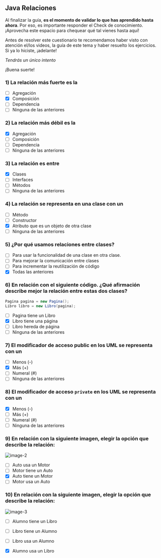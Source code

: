 ## Java Relaciones

Al finalizar la guía, **es el momento de validar lo que has aprendido hasta ahora**. Por eso, es importante responder el Check de conocimiento. ¡Aprovecha este espacio para chequear qué tal vienes hasta aquí!

Antes de resolver este cuestionario te recomendamos haber visto con atención
el/los videos, la guía de este tema y haber resuelto los ejercicios. Si
ya lo hiciste, ¡adelante!

_Tendrás un único intento_

¡Buena suerte!

### 1) La relación más fuerte es la

- [ ] Agregación
- [X] Composición
- [ ] Dependencia
- [ ] Ninguna de las anteriores

### 2) La relación más débil es la

- [X] Agregación
- [ ] Composición
- [ ] Dependencia
- [ ] Ninguna de las anteriores

### 3) La relación es entre

- [X] Clases
- [ ] Interfaces
- [ ] Métodos
- [ ] Ninguna de las anteriores

### 4)	La relación se representa en una clase con un

- [ ] Método
- [ ] Constructor
- [X] Atributo que es un objeto de otra clase
- [ ] Ninguna de las anteriores

### 5) ¿Por qué usamos relaciones entre clases?

- [ ] Para usar la funcionalidad de una clase en otra clase.
- [ ] Para mejorar la comunicación entre clases
- [ ] Para incrementar la reutilización de código
- [X] Todas las anteriores

### 6) En relación con el siguiente código. ¿Qué afirmación describe mejor la relación entre estas dos clases?
    
```java
Pagina pagina = new Pagina();
Libro libro = new Libro(pagina);
```

- [ ] Pagina tiene un Libro
- [X] Libro tiene una página
- [ ] Libro hereda de página
- [ ] Ninguna de las anteriores

### 7) El modificador de acceso public en los UML se representa con un

- [ ] Menos (-)
- [x] Más (+)
- [ ] Numeral (#)
- [ ] Ninguna de las anteriores

### 8) El modificador de acceso `private` en los UML se representa con un

- [x] Menos (-)
- [ ] Más (+)
- [ ] Numeral (#)
- [ ] Ninguna de las anteriores

### 9) En relación con la siguiente imagen, elegir la opción que describe la relación:

![image-2](https://lh6.googleusercontent.com/xO0lCY6113DToWSNrLk2TeVha-OeP7O_cFb4hH-Upn9r8oAJ1bGp1syTJM_cihiUEMAuHUdRrwSNDLeVuryjcGIEE15O-SlZPrABaD00B2yZ7VGgHtG1LUk4Fnk0DTBPyA=w472)

- [ ] Auto usa un Motor
- [ ] Motor tiene un Auto
- [X] Auto tiene un Motor
- [ ] Motor usa un Auto

### 10)	En relación con la siguiente imagen, elegir la opción que describe la relación:

![image-3](https://lh5.googleusercontent.com/0bdPZObCXAEDhaCEVXZYjd_fdEwwXvSLGSuAj7G4yst97geihrtN9KAC9ZmkQCvuXXWk0s1IV3oa4WOMjRwq35ZFVZckRi57CtKP6b7cOsyHblIHKA2k1pW2baqJ4O1TBA=w514)

- [ ] Alumno tiene un Libro
- [ ] Libro tiene un Alumno
- [ ] Libro usa un Alumno
- [X] Alumno usa un Libro


